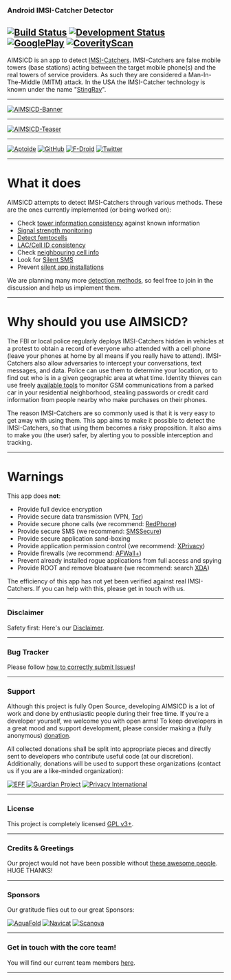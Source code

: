 ### Android IMSI-Catcher Detector

[![Build Status](https://travis-ci.org/SecUpwN/Android-IMSI-Catcher-Detector.svg)](https://travis-ci.org/SecUpwN/Android-IMSI-Catcher-Detector) [![Development Status](http://img.shields.io/badge/Development_Status-ALPHA-brightgreen.svg)](https://github.com/SecUpwN/Android-IMSI-Catcher-Detector/wiki/Development-Status) [![GooglePlay](http://img.shields.io/badge/GooglePlay-NOT%20SUPPORTED-brightgreen.svg)](https://github.com/SecUpwN/Android-IMSI-Catcher-Detector/wiki/FAQ#q-why-wont-you-upload-your-app-to-the-google-play-store) [![CoverityScan](https://scan.coverity.com/projects/3346/badge.svg)](https://scan.coverity.com/projects/3346)
--
AIMSICD is an app to detect [IMSI-Catchers](https://en.wikipedia.org/wiki/IMSI-catcher). IMSI-Catchers are false mobile towers (base stations) acting between the target mobile phone(s) and the real towers of service providers. As such they are considered a Man-In-The-Middle (MITM) attack. In the USA the IMSI-Catcher technology is known under the name "[StingRay](https://en.wikipedia.org/wiki/Stingray_phone_tracker)".

---

[![AIMSICD-Banner](https://spideroak.com/share/IFEU2U2JINCA/GitHub/home/SecUpwN/SpiderOak/PROMOTION/AIMSICD-Banner_Large.png)](https://github.com/SecUpwN/Android-IMSI-Catcher-Detector/wiki/Status-Icons)

---

[![AIMSICD-Teaser](https://spideroak.com/share/IFEU2U2JINCA/GitHub/home/SecUpwN/SpiderOak/PROMOTION/AIMSICD-Teaser.png)](https://github.com/SecUpwN/Android-IMSI-Catcher-Detector/wiki)

---

[![Aptoide](https://spideroak.com/share/IFEU2U2JINCA/GitHub/home/SecUpwN/SpiderOak/MISC/external/Aptoide.png)](http://aimsicd.store.aptoide.com/ "NOTE: Installs Aptoide-App first!")  [![GitHub](https://spideroak.com/share/IFEU2U2JINCA/GitHub/home/SecUpwN/SpiderOak/MISC/external/GitHub.png)](https://github.com/SecUpwN/Android-IMSI-Catcher-Detector/releases "GitHub Releases") [![F-Droid](https://spideroak.com/share/IFEU2U2JINCA/GitHub/home/SecUpwN/SpiderOak/MISC/external/F-Droid.png)](https://f-droid.org/repository/browse/?fdid=com.SecUpwN.AIMSICD "F-Droid Store") [![Twitter](https://spideroak.com/share/IFEU2U2JINCA/GitHub/home/SecUpwN/SpiderOak/MISC/external/Twitter.png)](https://twitter.com/AIMSICD "Official Twitter-Account")

---

# What it does

AIMSICD attempts to detect IMSI-Catchers through various methods. These are the ones currently implemented (or being worked on):
    
- Check [tower information consistency](https://github.com/SecUpwN/Android-IMSI-Catcher-Detector/issues/253) against known information
- [Signal strength monitoring](https://github.com/SecUpwN/Android-IMSI-Catcher-Detector/issues/97)
- [Detect femtocells](https://github.com/SecUpwN/Android-IMSI-Catcher-Detector/issues/6)
- [LAC/Cell ID consistency](https://github.com/SecUpwN/Android-IMSI-Catcher-Detector/issues/91)
- Check [neighbouring cell info](https://github.com/SecUpwN/Android-IMSI-Catcher-Detector/issues/264)
- Look for [Silent SMS](https://github.com/SecUpwN/Android-IMSI-Catcher-Detector/issues/69)
- Prevent [silent app installations](https://github.com/SecUpwN/Android-IMSI-Catcher-Detector/issues/151)

We are planning many more [detection methods](https://github.com/SecUpwN/Android-IMSI-Catcher-Detector/issues/230), so feel free to join in the discussion and help us implement them.

---

# Why should you use AIMSICD?

The FBI or local police regularly deploys IMSI-Catchers hidden in vehicles at a protest to obtain a record of everyone who attended with a cell phone (leave your phones at home by all means if you really have to attend). IMSI-Catchers also allow adversaries to intercept your conversations, text messages, and data. Police can use them to determine your location, or to find out who is in a given geographic area at what time. Identity thieves can use freely [available tools](http://www.nsaplayset.org/) to monitor GSM communications from a parked car in your residential neighborhood, stealing passwords or credit card information from people nearby who make purchases on their phones.

The reason IMSI-Catchers are so commonly used is that it is very easy to get away with using them. This app aims to make it possible to detect the IMSI-Catchers, so that using them becomes a risky proposition. It also aims to make you (the user) safer, by alerting you to possible interception and tracking.

---

# Warnings

This app does **not**:

* Provide full device encryption
* Provide secure data transmission (VPN, [Tor](https://www.torproject.org/))
* Provide secure phone calls (we recommend: [RedPhone](https://github.com/WhisperSystems/RedPhone))
* Provide secure SMS (we recommend: [SMSSecure](https://github.com/SMSSecure/SMSSecure))
* Provide secure application sand-boxing
* Provide application permission control (we recommend: [XPrivacy](http://forum.xda-developers.com/xposed/modules/xprivacy-ultimate-android-privacy-app-t2320783))
* Provide firewalls (we recommend: [AFWall+](https://github.com/ukanth/afwall))
* Prevent already installed rogue applications from full access and spying
* Provide ROOT and remove bloatware (we recommend: search [XDA](http://www.xda-developers.com/))

The efficiency of this app has not yet been verified against real IMSI-Catchers. If you can help with this, please get in touch with us.

---

### Disclaimer

Safety first: Here's our [Disclaimer](https://github.com/SecUpwN/Android-IMSI-Catcher-Detector/blob/master/DISCLAIMER).

---

### Bug Tracker

Please follow [how to correctly submit Issues](https://github.com/SecUpwN/Android-IMSI-Catcher-Detector/wiki/Submitting-Issues)!

---

### Support

Although this project is fully Open Source, developing AIMSICD is a lot of work and done by enthusiastic people during their free time. If you're a developer yourself, we welcome you with open arms! To keep developers in a great mood and support development, please consider making a (fully anonymous) [donation](https://github.com/SecUpwN/Android-IMSI-Catcher-Detector/wiki/Anonymous-Donations).

All collected donations shall be split into appropriate pieces and directly sent to developers who contribute useful code (at our discretion). Additionally, donations will be used to support these organizations (contact us if you are a like-minded organization):

[![EFF](https://spideroak.com/share/IFEU2U2JINCA/GitHub/home/SecUpwN/SpiderOak/MISC/external/EFF.png)](https://www.eff.org/)
[![Guardian Project](https://spideroak.com/share/IFEU2U2JINCA/GitHub/home/SecUpwN/SpiderOak/MISC/external/GuardianProject.png)](https://guardianproject.info/)
[![Privacy International](https://spideroak.com/share/IFEU2U2JINCA/GitHub/home/SecUpwN/SpiderOak/MISC/external/PrivacyInternational.png)](https://www.privacyinternational.org/)

---

### License

This project is completely licensed [GPL v3+](https://github.com/SecUpwN/Android-IMSI-Catcher-Detector/blob/master/LICENSE).

---

### Credits & Greetings

Our project would not have been possible without [these awesome people](https://github.com/SecUpwN/Android-IMSI-Catcher-Detector/blob/master/app/src/main/assets/CREDITS). HUGE THANKS!

---

### Sponsors

Our gratitude flies out to our great Sponsors:

[![AquaFold](https://spideroak.com/share/IFEU2U2JINCA/GitHub/home/SecUpwN/SpiderOak/MISC/external/AquaFold.png)](http://www.aquafold.com) [![Navicat](https://spideroak.com/share/IFEU2U2JINCA/GitHub/home/SecUpwN/SpiderOak/MISC/external/Navicat.png)](http://www.navicat.com/) [![Scanova](https://spideroak.com/share/IFEU2U2JINCA/GitHub/home/SecUpwN/SpiderOak/MISC/external/Scanova.png)](http://scnv.io/r/25e7713950)

---

### Get in touch with the core team!

You will find our current team members [here](https://github.com/SecUpwN/Android-IMSI-Catcher-Detector/wiki/Contact).

---
